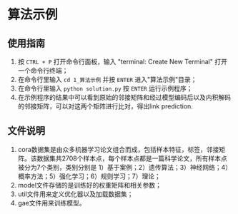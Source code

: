 # 算法示例

## 使用指南

1. 按 `CTRL + P` 打开命令行面板，输入 "terminal: Create New Terminal" 打开一个命令行终端；
2. 在命令行里输入 `cd 1_算法示例` 并按 `ENTER` 进入"算法示例"目录；
3. 在命令行里输入 `python solution.py` 按 `ENTER` 运行示例程序；
4. 在示例程序的结果中可以看到原始的邻接矩阵和经过模型编码后以及内积解码的邻接矩阵，可以对这两个矩阵进行比对，得出link prediction.

## 文件说明
1. cora数据集是由众多机器学习论文组合而成，包括样本特征，标签，邻接矩阵。该数据集共2708个样本点，每个样本点都是一篇科学论文，所有样本点被分为7个类别，类别分别是 
   1）基于案例；2）遗传算法；3）神经网络；4）概率方法；5）强化学习；6）规则学习；7）理论；
2. model文件存储的是训练好的权重矩阵和相关参数；
3. util文件用来定义优化器以及加载数据集；
4. gae文件用来训练模型。
